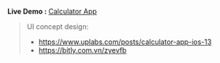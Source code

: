 
**Live Demo :** [Calculator App](https://ck1412.github.io/HTML_CSS_JS/Projects/Caculator-App)

> UI concept design:
>* https://www.uplabs.com/posts/calculator-app-ios-13
>* https://bitly.com.vn/zyevfb
     


